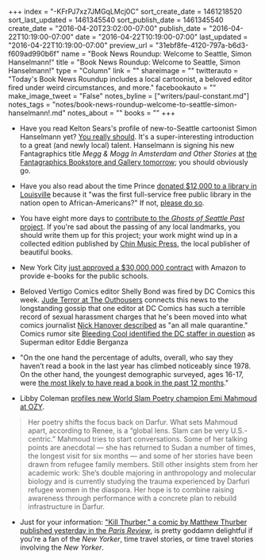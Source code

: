 +++
index = "-KFrPJ7xz7JMGqLMcj0C"
sort_create_date = 1461218520
sort_last_updated = 1461345540
sort_publish_date = 1461345540
create_date = "2016-04-20T23:02:00-07:00"
publish_date = "2016-04-22T10:19:00-07:00"
date = "2016-04-22T10:19:00-07:00"
last_updated = "2016-04-22T10:19:00-07:00"
preview_url = "31ebf8fe-4120-797a-b6d3-f609ad990b6f"
name = "Book News Roundup: Welcome to Seattle, Simon Hanselmann!"
title = "Book News Roundup: Welcome to Seattle, Simon Hanselmann!"
type = "Column"
link = ""
shareimage = ""
twitterauto = "Today's Book News Roundup includes a local cartoonist, a beloved editor fired under weird circumstances, and more."
facebookauto = ""
make_image_tweet = "False"
notes_byline = ["writers/paul-constant.md"]
notes_tags = "notes/book-news-roundup-welcome-to-seattle-simon-hanselmann!.md"
notes_about = ""
books = ""
+++
* Have you read Kelton Sears's profile of new-to-Seattle cartoonist Simon Hanselmann yet? [You really should](http://www.seattleweekly.com/home/963735-129/tasmanian-alt-comics-star-simon-hanselmann-is). It's a super-interesting introduction to a great (and newly local) talent. Hanselmann is signing his new Fantagraphics title *Megg & Mogg In Amsterdam and Other Stories* at [the Fantagraphics Bookstore and Gallery tomorrow](http://seattlereviewofbooks.com/notes/2016/04/20/your-week-in-readings-the-best-literary-events-from-april-20th-26th/); you should obviously go.

* Have you also read about the time Prince [donated $12,000 to a library in Louisville](http://wfpl.org/prince-once-gave-louisville-western-library-12000/) because it "was the first full-service free public library in the nation open to African-Americans?" If not, [please do so](http://wfpl.org/prince-once-gave-louisville-western-library-12000/).

* You have eight more days to [contribute to the *Ghosts of Seattle Past* project](https://www.facebook.com/seattleghosts/photos/a.476387139202244.1073741828.460971540743804/562028183971472/?type=3&theater). If you're sad about the passing of any local landmarks, you should write them up for this project; your work might wind up in a collected edition published by [Chin Music Press](http://chinmusicpress.com/), the local publisher of beautiful books.

* New York City [just approved a $30,000,000 contract](http://www.teleread.com/new-york-city-approves-30-million-school-e-book-deal-with-amazon/) with Amazon to provide e-books for the public schools.

* Beloved Vertigo Comics editor Shelly Bond was fired by DC Comics this week. [Jude Terror at The Outhousers](http://www.theouthousers.com/index.php/news/135141-dc-restructures-vertigo-fires-shelly-bond-provokes-naming-of-open-secret-sexual-harasser-in-upper-management.html) connects this news to the longstanding gossip that one editor at DC Comics has such a terrible record of sexual harassment charges that he's been moved into what comics journalist [Nick Hanover described](https://twitter.com/Nick_Hanover/status/722966423505498112) as "an all male quarantine." Comics rumor site [Bleeding Cool identified the DC staffer in question](http://www.bleedingcool.com/2016/04/21/sexual-harassment-allegations-against-superman-editor-eddie-berganza-revived/) as Superman editor Eddie Berganza

* "On the one hand the percentage of adults, overall, who say they haven’t read a book in the last year has climbed noticeably since 1978. On the other hand, the youngest demographic surveyed, ages 16-17, were [the most likely to have read a book in the past 12 months](http://thefutureofpublishing.com/2016/04/netflix-ceo-describes-publishings-dilemma/)."

* Libby Coleman [profiles new World Slam Poetry champion Emi Mahmoud at OZY](http://www.ozy.com/performance/the-slam-poetry-that-could-be-front-page-news/67257).

<blockquote>Her poetry shifts the focus back on Darfur. What sets Mahmoud apart, according to Renee, is a “global lens. Slam can be very U.S.-centric.” Mahmoud tries to start conversations. Some of her talking points are anecdotal — she has returned to Sudan a number of times, the longest visit for six months — and some of her stories have been drawn from refugee family members. Still other insights stem from her academic work: She’s double majoring in anthropology and molecular biology and is currently studying the trauma experienced by Darfuri refugee women in the diaspora. Her hope is to combine raising awareness through performance with a concrete plan to rebuild infrastructure in Darfur.</blockquote>

* Just for your information: ["Kill Thurber," a comic by Matthew Thurber published yesterday in the *Paris Review*](http://www.theparisreview.org/blog/2016/04/21/kill-thurber/), is pretty goddamn delightful if you're a fan of the *New Yorker*, time travel stories, or time travel stories involving the *New Yorker*.
